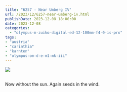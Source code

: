 ```yaml
---
title: "6257 - Near Umberg IV"
url: /2023/12/6257-near-umberg-iv.html
publishDate: 2023-12-08 18:00:00
date: 2023-12-08
categories:
  - "olympus-m-zuiko-digital-ed-12-100mm-f4-0-is-pro"
tags:
- "austria"
- "carinthia"
- "karnten"
- "olympus-om-d-e-m1-mk-iii"
---
```

<div class="container">
<div class="center"><a target="_blank" href="https://d25zfm9zpd7gm5.cloudfront.net/1200x1200/2020/20200612_184738_lr.jpg"><img class="webfeedsFeaturedVisual" src="https://d25zfm9zpd7gm5.cloudfront.net/0600x0600/2020/20200612_184738_lr.jpg" /></a></div>
</div>
<br />

Now without the sun. Again seeds in the wind.
